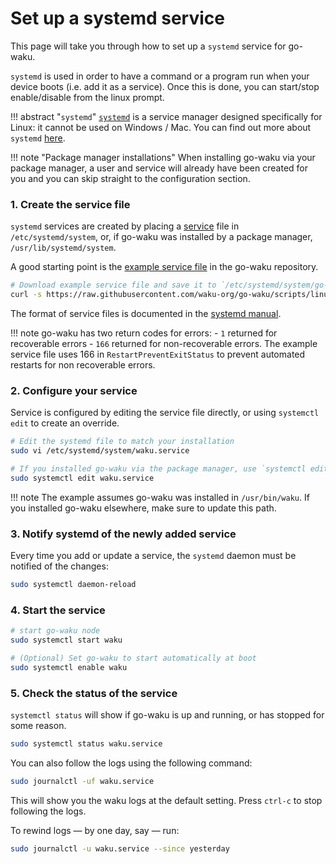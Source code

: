 # Set up a systemd service

This page will take you through how to set up a `systemd` service for go-waku.

`systemd` is used in order to have a command or a program run when your device boots (i.e. add it as a service).
Once this is done, you can start/stop enable/disable from the linux prompt.

!!! abstract "`systemd`"
[`systemd`](https://systemd.io/) is a service manager designed specifically for Linux: it cannot be used on Windows / Mac.
You can find out more about `systemd` [here](https://fedoramagazine.org/what-is-an-init-system/).

!!! note "Package manager installations"
When installing go-waku via your package manager, a user and service will already have been created for you and you can skip straight to the configuration section.

### 1. Create the service file

`systemd` services are created by placing a [service](https://www.freedesktop.org/software/systemd/man/latest/systemd.service.html) file in `/etc/systemd/system`, or, if go-waku was installed by a package manager, `/usr/lib/systemd/system`.

A good starting point is the [example service file](https://raw.githubusercontent.com/waku-org/go-waku/scripts/linux/waku.service) in the go-waku repository.

```sh
# Download example service file and save it to `/etc/systemd/system/go-waku.service`
curl -s https://raw.githubusercontent.com/waku-org/go-waku/scripts/linux/go-waku.service | sudo tee /etc/systemd/system/waku.service > /dev/null
```

The format of service files is documented in the [systemd manual](https://www.freedesktop.org/software/systemd/man/latest/systemd.service.html).

!!! note
go-waku has two return codes for errors: - `1` returned for recoverable errors - `166` returned for non-recoverable errors.
The example service file uses 166 in `RestartPreventExitStatus` to prevent automated restarts for non recoverable errors.

### 2. Configure your service

Service is configured by editing the service file directly, or using `systemctl edit` to create an override.

```sh
# Edit the systemd file to match your installation
sudo vi /etc/systemd/system/waku.service

# If you installed go-waku via the package manager, use `systemctl edit` instead
sudo systemctl edit waku.service
```

!!! note
The example assumes go-waku was installed in `/usr/bin/waku`.
If you installed go-waku elsewhere, make sure to update this path.

### 3. Notify systemd of the newly added service

Every time you add or update a service, the `systemd` daemon must be notified of the changes:

```sh
sudo systemctl daemon-reload
```

### 4. Start the service

```sh
# start go-waku node
sudo systemctl start waku

# (Optional) Set go-waku to start automatically at boot
sudo systemctl enable waku
```

### 5. Check the status of the service

`systemctl status` will show if go-waku is up and running, or has stopped for some reason.

```sh
sudo systemctl status waku.service
```

You can also follow the logs using the following command:

```sh
sudo journalctl -uf waku.service
```

This will show you the waku logs at the default setting. Press `ctrl-c` to stop following the logs.

To rewind logs — by one day, say — run:

```sh
sudo journalctl -u waku.service --since yesterday
```
